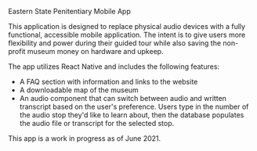Eastern State Penitentiary Mobile App

This application is designed to replace physical audio devices with a fully functional, accessible mobile application. The intent is to give users more flexibility and power during their guided tour while also saving the non-profit museum money on hardware and upkeep. 

The app utilizes React Native and includes the following features:
- A FAQ section with information and links to the website
- A downloadable map of the museum
- An audio component that can switch between audio and written transcript based on the user's preference. Users type in the number of the audio stop they'd like to learn about, then the database populates the audio file or transcript for the selected stop.

This app is a work in progress as of June 2021.
